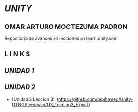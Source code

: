 # *UNITY*
## OMAR ARTURO MOCTEZUMA PADRON
Repositorio de avances en lecciones en learn.unity.com
##
##
## **L I N K S**
## ***UNIDAD 1*** 
## 
## ***UNIDAD 2***
* [Unidad 3 Leccion 3:]
(https://github.com/oipihamed/Unity-UTNG/tree/main/U3_Leccion3_Export)
## 
